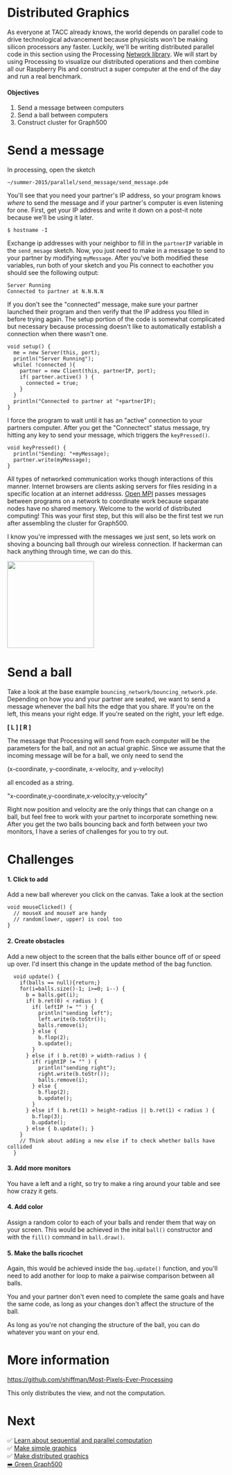 # Distributed Graphics

As everyone at TACC already knows, the world depends on parallel code to drive technological advancement because physicists won't be making silicon processors any faster. Luckily, we'll be writing distributed parallel code in this section using the Processing [Network library](https://processing.org/reference/libraries/net/). We will start by using Processing to visualize our distributed operations and then combine all our Raspberry Pis and construct a super computer at the end of the day and run a real benchmark.

#### Objectives

1. Send a message between computers
2. Send a ball between computers
4. Construct cluster for Graph500

# Send a message

In processing, open the sketch

`~/summer-2015/parallel/send_message/send_message.pde`

You'll see that you need your partner's IP address, so your program knows *where* to send the message and if your partner's computer is even listening for one. First, get your IP address and write it down on a post-it note because we'll be using it later.

```shell
$ hostname -I
```

Exchange ip addresses with your neighbor to fill in the `partnerIP` variable in the `send_mesage` sketch. Now, you just need to make in a message to send to your partner by modifying `myMessage`. After you've both modified these variables, run both of your sketch and you Pis connect to eachother you should see the following output:

```
Server Running
Connected to partner at N.N.N.N
```

If you don't see the "connected" message, make sure your partner launched their program and then verify that the IP address you filled in before trying again. The setup portion of the code is somewhat complicated but necessary because processing doesn't like to automatically establish a connection when there wasn't one.

```processing
void setup() {
  me = new Server(this, port);
  println("Server Running");
  while( !connected ){
    partner = new Client(this, partnerIP, port);
    if( partner.active() ) {
      connected = true;
    }
  }
  println("Connected to partner at "+partnerIP);
}
```

I force the program to wait until it has an "active" connection to your partners computer. After you get the "Connectect" status message, try hitting any key to send your message, which triggers the `keyPressed()`.

```processing
void keyPressed() {
  println("Sending: "+myMessage);
  partner.write(myMessage);
}
```

All types of networked communication works though interactions of this manner. Internet browsers are clients asking servers for files residing in a specific location at an internet addresss. [Open MPI](https://en.wikipedia.org/wiki/Open_MPI) passes messages between programs on a network to coordinate work because separate nodes have no shared memory. Welcome to the world of distributed computing! This was your first step, but this will also be the first test we run after assembling the cluster for Graph500.

I know you're impressed with the messages we just sent, so lets work on shoving a bouncing ball through our wireless connection. If hackerman can hack anything through time, we can do this.

<img src="http://i.imgur.com/YRBRRRI.png" height="200">

# Send a ball

Take a look at the base example `bouncing_network/bouncing_network.pde`. Depending on how you and your partner are seated, we want to send a message whenever the ball hits the edge that you share. If you're on the left, this means your right edge. If you're seated on the right, your left edge.

**[ L ] [ R ]**

The message that Processing will send from each computer will be the parameters for the ball, and not an actual graphic. Since we assume that the incoming message will be for a ball, we only need to send the

(x-coordinate, y-coordinate, x-velocity, and y-velocity)

all encoded as a string.

"x-coordinate,y-coordinate,x-velocity,y-velocity"

Right now position and velocity are the only things that can change on a ball, but feel free to work with your partnet to incorporate something new. After you get the two balls bouncing back and forth between your two monitors, I have a series of challenges for you to try out.

# Challenges

#### 1. Click to add
Add a new ball wherever you click on the canvas. Take a look at the section
```processing
void mouseClicked() {
  // mouseX and mouseY are handy
  // random(lower, upper) is cool too
}
```
#### 2. Create obstacles
Add a new object to the screen that the balls either bounce off of or speed up over. I'd insert this change in the update method of the bag function.
```processing
  void update() {
    if(balls == null){return;}
    for(i=balls.size()-1; i>=0; i--) {
      b = balls.get(i);
      if( b.ret(0) < radius ) {
        if( leftIP != "" ) {
          println("sending left");
          left.write(b.toStr());
          balls.remove(i);
        } else {
          b.flop(2);
          b.update();
        }
      } else if ( b.ret(0) > width-radius ) {
        if( rightIP != "" ) {
          println("sending right");
          right.write(b.toStr());
          balls.remove(i);
        } else {
          b.flop(2);
          b.update();
        }
      } else if ( b.ret(1) > height-radius || b.ret(1) < radius ) {
        b.flop(3);
        b.update();
      } else { b.update(); }
    }
    // Think about adding a new else if to check whether balls have collided
  }
```
#### 3. Add more monitors
You have a left and a right, so try to make a ring around your table and see how crazy it gets.
#### 4. Add color
Assign a random color to each of your balls and render them that way on your screen. This would be achieved in the inital `ball()` constructor and with the `fill()` command in `ball.draw()`.
#### 5. Make the balls ricochet
Again, this would be achieved inside the `bag.update()` function, and you'll need to add another for loop to make a pairwise comparison between all balls.

You and your partner don't even need to complete the same goals and have the same code, as long as your changes don't affect the structure of the ball.

As long as you're not changing the structure of the ball, you can do whatever you want on your end.

# More information

https://github.com/shiffman/Most-Pixels-Ever-Processing

This only distributes the view, and not the computation.

# Next

:white_check_mark: [Learn about sequential and parallel computation](01-introduction.md)  
:white_check_mark: [Make simple graphics](02-simple-graphics.md)  
:white_check_mark: [Make distributed graphics](03-distributed-graphics.md)  
[:arrow_right: Green Graph500](greengraph500/01-greengraph500.md)
